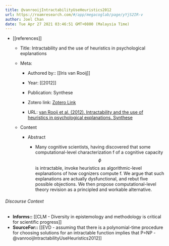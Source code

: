 ```yaml
---
title: @vanrooijIntractabilityUseHeuristics2012
url: https://roamresearch.com/#/app/megacoglab/page/yYjS2IR-v
author: Joel Chan
date: Tue Apr 27 2021 03:46:51 GMT+0800 (Malaysia Time)
---
```


- [[references]]

    - Title: Intractability and the use of heuristics in psychological explanations

    - Meta:

        - Authored by:: [[Iris van Rooij]]

        - Year: [[2012]]

        - Publication: Synthese

        - Zotero link: [Zotero Link](zotero://select/items/7_BUL4YRWP)

        - URL: [van Rooij et al. (2012). Intractability and the use of heuristics in psychological explanations. Synthese](https://doi.org/10.1007/s11229-010-9847-7)

    - Content

        - Abstract

            - Many cognitive scientists, having discovered that some computational-level characterization f of a cognitive capacity $${\phi}$$is intractable, invoke heuristics as algorithmic-level explanations of how cognizers compute f. We argue that such explanations are actually dysfunctional, and rebut five possible objections. We then propose computational-level theory revision as a principled and workable alternative.

###### Discourse Context

- **Informs::** [[CLM - Diversity in epistemology and methodology is critical for scientific progress]]
- **SourceFor::** [[EVD - assuming that there is a polynomial-time procedure for choosing solutions for an intractable function implies that P=NP - @vanrooijIntractabilityUseHeuristics2012]]
